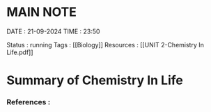 # **MAIN NOTE**

DATE      : 21-09-2024
TIME      : 23:50


Status    : running 
Tags      : [[Biology]]
Resources : [[UNIT 2-Chemistry In Life.pdf]]

# **Summary of Chemistry In Life**



### References :